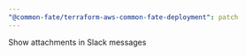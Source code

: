 ```yaml
---
"@common-fate/terraform-aws-common-fate-deployment": patch
---
```


Show attachments in Slack messages
